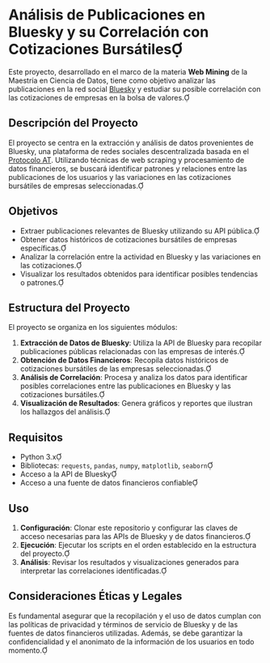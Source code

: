# Análisis de Publicaciones en Bluesky y su Correlación con Cotizaciones Bursátiles

Este proyecto, desarrollado en el marco de la materia **Web Mining** de la Maestría en Ciencia de Datos, tiene como objetivo analizar las publicaciones en la red social [Bluesky](https://bsky.social/) y estudiar su posible correlación con las cotizaciones de empresas en la bolsa de valores.

## Descripción del Proyecto

El proyecto se centra en la extracción y análisis de datos provenientes de Bluesky, una plataforma de redes sociales descentralizada basada en el [Protocolo AT](https://en.wikipedia.org/wiki/AT_Protocol). Utilizando técnicas de web scraping y procesamiento de datos financieros, se buscará identificar patrones y relaciones entre las publicaciones de los usuarios y las variaciones en las cotizaciones bursátiles de empresas seleccionadas.

## Objetivos

- Extraer publicaciones relevantes de Bluesky utilizando su API pública.
- Obtener datos históricos de cotizaciones bursátiles de empresas específicas.
- Analizar la correlación entre la actividad en Bluesky y las variaciones en las cotizaciones.
- Visualizar los resultados obtenidos para identificar posibles tendencias o patrones.

## Estructura del Proyecto

El proyecto se organiza en los siguientes módulos:

1. **Extracción de Datos de Bluesky**: Utiliza la API de Bluesky para recopilar publicaciones públicas relacionadas con las empresas de interés.
2. **Obtención de Datos Financieros**: Recopila datos históricos de cotizaciones bursátiles de las empresas seleccionadas.
3. **Análisis de Correlación**: Procesa y analiza los datos para identificar posibles correlaciones entre las publicaciones en Bluesky y las cotizaciones bursátiles.
4. **Visualización de Resultados**: Genera gráficos y reportes que ilustran los hallazgos del análisis.

## Requisitos

- Python 3.x
- Bibliotecas: `requests`, `pandas`, `numpy`, `matplotlib`, `seaborn`
- Acceso a la API de Bluesky
- Acceso a una fuente de datos financieros confiable

## Uso

1. **Configuración**: Clonar este repositorio y configurar las claves de acceso necesarias para las APIs de Bluesky y de datos financieros.
2. **Ejecución**: Ejecutar los scripts en el orden establecido en la estructura del proyecto.
3. **Análisis**: Revisar los resultados y visualizaciones generados para interpretar las correlaciones identificadas.

## Consideraciones Éticas y Legales

Es fundamental asegurar que la recopilación y el uso de datos cumplan con las políticas de privacidad y términos de servicio de Bluesky y de las fuentes de datos financieros utilizadas. Además, se debe garantizar la confidencialidad y el anonimato de la información de los usuarios en todo momento.


